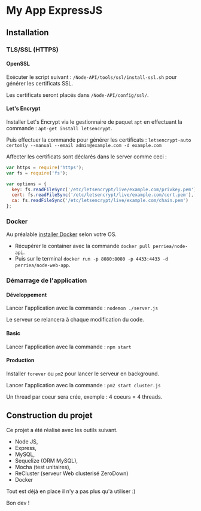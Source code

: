 # My App ExpressJS## Installation### TLS/SSL (HTTPS)#### OpenSSLExécuter le script suivant : `/Node-API/tools/ssl/install-ssl.sh` pour générer les certificats SSL.Les certificats seront placés dans `/Node-API/config/ssl/`.#### Let's EncryptInstaller Let's Encrypt via le gestionnaire de paquet `apt` en effectuant la commande : `apt-get install letsencrypt`.Puis effectuer la commande pour générer les certificats : `letsencrypt-auto certonly --manual --email admin@example.com -d example.com`Affecter les certificats sont déclarés dans le server comme ceci :``` jsvar https = require('https');var fs = require('fs');var options = {  key: fs.readFileSync('/etc/letsencrypt/live/example.com/privkey.pem'),  cert: fs.readFileSync('/etc/letsencrypt/live/example.com/cert.pem'),  ca: fs.readFileSync('/etc/letsencrypt/live/example.com/chain.pem')};```### DockerAu préalable [installer Docker](https://docs.docker.com/engine/installation/) selon votre OS. * Récupérer le container avec la commande `docker pull perriea/node-api`.* Puis sur le terminal `docker run -p 8080:8080 -p 4433:4433 -d perriea/node-web-app`.### Démarrage de l'application#### DéveloppementLancer l'application avec la commande : `nodemon ./server.js`Le serveur se relancera à chaque modification du code.#### BasicLancer l'application avec la commande : `npm start`#### ProductionInstaller `forever` ou `pm2` pour lancer le serveur en background.Lancer l'application avec la commande : `pm2 start cluster.js`Un thread par coeur sera crée, exemple : 4 coeurs = 4 threads.## Construction du projetCe projet a été réalisé avec les outils suivant.* Node JS,* Express,* MySQL,* Sequelize (ORM MySQL),* Mocha (test unitaires),* ReCluster (serveur Web clusterisé ZeroDown)* DockerTout est déjà en place il n'y a pas plus qu'à utiliser :)Bon dev !